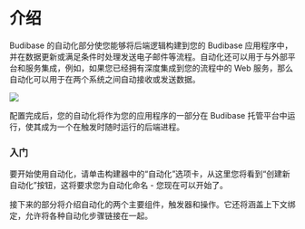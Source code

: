 # 介绍
Budibase 的自动化部分使您能够将后端逻辑构建到您的 Budibase 应用程序中，并在数据更新或满足条件时处理发送电子邮件等流程。自动化还可以用于与外部平台和服务集成，例如，如果您已经拥有深度集成到您的流程中的 Web 服务，那么自动化可以用于在两个系统之间自动接收或发送数据。

![](https://files.readme.io/10923fd-CleanShot_2022-03-08_at_15.35.362x.png)

配置完成后，您的自动化将作为您的应用程序的一部分在 Budibase 托管平台中运行，使其成为一个在触发时随时运行的后端进程。

### 入门
要开始使用自动化，请单击构建器中的“自动化”选项卡，从这里您将看到“创建新自动化”按钮，这将要求您为自动化命名 - 您现在可以开始了。

接下来的部分将介绍自动化的两个主要组件，触发器和操作。它还将涵盖上下文绑定，允许将各种自动化步骤链接在一起。